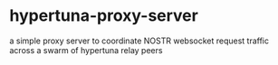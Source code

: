 # hypertuna-proxy-server
a simple proxy server to coordinate NOSTR websocket request traffic across a swarm of hypertuna relay peers
